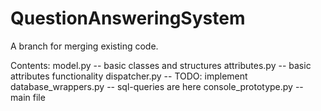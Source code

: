 # QuestionAnsweringSystem
A branch for merging existing code.

Contents:
model.py             -- basic classes and structures
attributes.py        -- basic attributes functionality
dispatcher.py        -- TODO: implement
database_wrappers.py -- sql-queries are here
console_prototype.py -- main file
